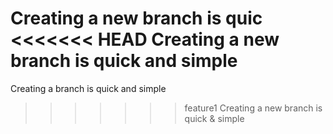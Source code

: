 

Creating a new branch is quic
<<<<<<< HEAD
Creating a new branch is quick and simple
=======
Creating a branch is quick and simple
>>>>>>> feature1
Creating a new branch is quick & simple

